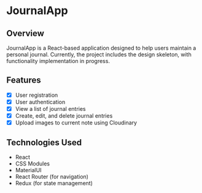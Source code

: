 # JournalApp

## Overview
JournalApp is a React-based application designed to help users maintain a personal journal. Currently, the project includes the design skeleton, with functionality implementation in progress.

## Features
- [x] User registration
- [x] User authentication
- [x] View a list of journal entries
- [x] Create, edit, and delete journal entries
- [x] Upload images to current note using Cloudinary

## Technologies Used
- React
- CSS Modules
- MaterialUI
- React Router (for navigation)
- Redux (for state management)